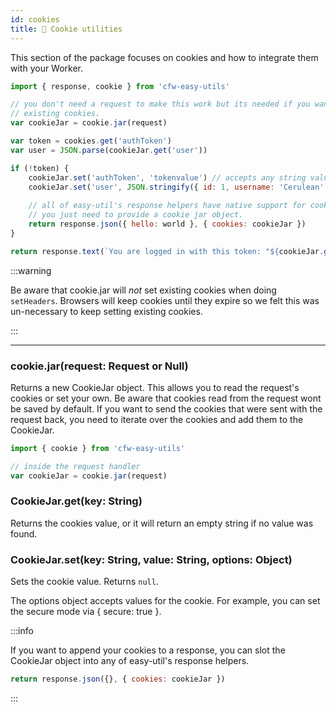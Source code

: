 ```yaml
---
id: cookies
title: 🍪 Cookie utilities
---
```


This section of the package focuses on cookies and how to integrate them with your Worker.


```js title="Example"
import { response, cookie } from 'cfw-easy-utils'

// you don't need a request to make this work but its needed if you want to read
// existing cookies.
var cookieJar = cookie.jar(request)

var token = cookies.get('authToken')
var user = JSON.parse(cookieJar.get('user'))

if (!token) {
    cookieJar.set('authToken', 'tokenvalue') // accepts any string value
    cookieJar.set('user', JSON.stringify({ id: 1, username: 'Cerulean' }))
    
    // all of easy-util's response helpers have native support for cookies,
    // you just need to provide a cookie jar object.
    return response.json({ hello: world }, { cookies: cookieJar })
}

return response.text(`You are logged in with this token: "${cookieJar.get('authToken')}"`)
```

:::warning

Be aware that cookie.jar will *not* set existing cookies when doing `setHeaders`. Browsers will keep cookies until they expire so we felt this was un-necessary to keep setting existing cookies.

:::

---

### cookie.jar(request: Request or Null)
Returns a new CookieJar object. This allows you to read the request's cookies or set your own. Be aware that cookies read from the request wont be saved by default. If you want to send the cookies that were sent with the request back, you need to iterate over the cookies and add them to the CookieJar.

```js title="Example"
import { cookie } from 'cfw-easy-utils'

// inside the request handler
var cookieJar = cookie.jar(request)
```

### CookieJar.get(key: String)
Returns the cookies value, or it will return an empty string if no value was found.

### CookieJar.set(key: String, value: String, options: Object)
Sets the cookie value. Returns `null`.

The options object accepts values for the cookie. For example, you can set the secure mode via { secure: true }. 

:::info

If you want to append your cookies to a response, you can slot the CookieJar object into any of easy-util's response helpers.

```js
return response.json({}, { cookies: cookieJar })
```

:::